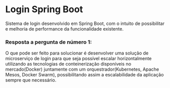 # Login Spring Boot
Sistema de login desenvolvido em Spring Boot, com o intuito de possibilitar e melhoria de performance da funcionalidade existente.

### Resposta a pergunta de número 1:
O que pode ser feito para solucionar é desenvolver uma solução de microserviço de login para que seja possível escalar horizontalmente utilizando as tecnologias de conteinerização disponíveis no mercado(Docker) juntamente com um orquestrador(Kubernetes, Apache Mesos, Docker Swarm), possibilitando assim a escalabilidade da aplicação sempre que necessário.
